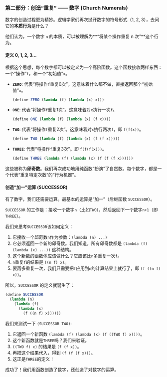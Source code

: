 ### **第二部分：创造“重复” —— 数字 (Church Numerals)**

数字的创造过程更为精妙。逻辑学家们再次抛开数字的符号形式（1, 2, 3），去问它的**本质行为**是什么？

他们认为，一个数字 `n` 的本质，可以被理解为\*\*“将某个操作重复 n 次”\*\*这个行为。

#### **定义 0, 1, 2, 3...**

根据这个思想，每个数字都可以被定义为一个高阶函数。这个函数接收两样东西：一个“操作”`f`，和一个“初始值”`x`。

  * **`ZERO`**: 代表“将操作`f`重复0次”。这意味着什么都不做，直接返回那个“初始值”`x`。

    ```scheme
    (define ZERO (lambda (f) (lambda (x) x)))
    ```

  * **`ONE`**: 代表“将操作`f`重复1次”。这意味着对`x`执行一次`f`。

    ```scheme
    (define ONE (lambda (f) (lambda (x) (f x))))
    ```

  * **`TWO`**: 代表“将操作`f`重复2次”。这意味着对`x`执行两次`f`，即 `f(f(x))`。

    ```scheme
    (define TWO (lambda (f) (lambda (x) (f (f x)))))
    ```

  * **`THREE`**: 代表“将操作`f`重复3次”。即 `f(f(f(x)))`。

    ```scheme
    (define THREE (lambda (f) (lambda (x) (f (f (f x))))))
    ```

这些被称为**邱奇数**。我们再次成功地用纯函数“扮演”了自然数。每个数字，都是一个代表“重复特定次数”的“行为机器”。

#### **创造“加一”运算 (SUCCESSOR)**

有了数字，我们还需要运算。最基本的运算是“加一”（后继函数 `SUCCESSOR`）。

`SUCCESSOR` 的工作是：接收一个数字`n`（比如`TWO`），然后返回下一个数字`n+1`（即`THREE`）。

我们来思考`SUCCESSOR`该如何定义：

1.  它接收一个邱奇数`n`作为参数：`(lambda (n) ...)`
2.  它必须返回一个新的邱奇数。我们知道，所有邱奇数都是 `(lambda (f) (lambda (x) ...))` 这种结构。
3.  这个新数的函数体应该做什么？它应该比`n`多重复一次`f`。
4.  `n`重复`f`的结果是 `((n f) x)`。
5.  要再多重复一次，我们只需要把`f`应用到`n`的计算结果上就行了，即 `(f ((n f) x))`。

所以，`SUCCESSOR` 的定义就诞生了：

```scheme
(define SUCCESSOR
  (lambda (n)
    (lambda (f)
      (lambda (x)
        (f ((n f) x))))))
```

我们来测试一下 `(SUCCESSOR TWO)`:

1.  它返回一个新函数 `(lambda (f) (lambda (x) (f ((TWO f) x))))`。
2.  这个新函数就是`THREE`吗？我们来验证。
3.  `((TWO f) x)` 的结果是 `(f (f x))`。
4.  再把这个结果代入，得到 `(f (f (f x)))`。
5.  这正是`THREE`的定义！

成功了！我们用函数创造了数字，还创造了对数字的运算。